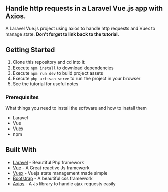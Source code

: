 ## Handle http requests in a Laravel Vue.js app with Axios.

A Laravel Vue.js project using axios to handle http requests and Vuex to manage state. **Don't forget to link back to the tutorial.**


## Getting Started

1.  Clone this repository and cd into it
2.  Execute `npm install` to download dependencies
3.  Execute `npm run dev` to build project assets
4.  Execute `php artisan serve` to run the project in your browser
5.  See the tutorial for useful notes 

### Prerequisites

What things you need to install the software and how to install them

* Laravel
* Vue
* Vuex
* npm


## Built With

* [Laravel](https://laravel.com/) - Beautiful Php framework
* [Vue](https://vuejs.org/) - A Great reactive Js framework
* [Vuex](https://vuejs.org/) - Vuejs state management made simple
* [Bootstrap](https://getbootstrap.com) - A beautiful css framework
* [Axios](https://vuejs.org/) - A Js library to handle ajax requests easily

